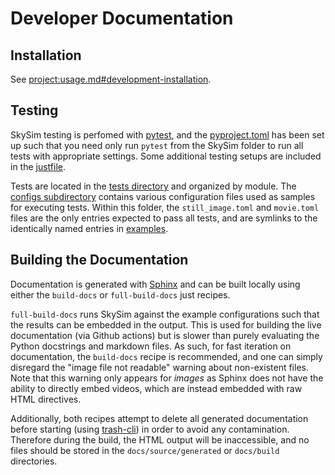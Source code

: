 # Developer Documentation

## Installation

See <project:usage.md#development-installation>.

## Testing

SkySim testing is perfomed with
[pytest](https://docs.pytest.org/en/stable/index.html), and the
[pyproject.toml](https://github.com/taiwithers/SkySim/blob/main/pyproject.toml) has been set up such that you need only run `pytest` from the
SkySim folder to run all tests with appropriate settings.
Some additional testing setups are included in the [justfile](https://github.com/taiwithers/SkySim/blob/main/justfile).

Tests are located in
the [tests directory](https://github.com/taiwithers/SkySim/tree/main/tests)
and organized by module.
The [configs subdirectory](https://github.com/taiwithers/SkySim/tree/main/tests/configs) contains various configuration files used as samples
for executing tests.
Within this folder, the `still_image.toml` and `movie.toml` files are the only
entries expected to pass all tests, and are symlinks to the identically named
entries in [examples](https://github.com/taiwithers/SkySim/tree/main/examples).

## Building the Documentation

Documentation is generated with [Sphinx](https://www.sphinx-doc.org/) and can be built locally using either the `build-docs` or
`full-build-docs` just recipes.

`full-build-docs` runs SkySim against the example configurations such that the
results can be embedded in the output. This is used for building the live
documentation (via Github actions) but is slower than purely evaluating the
Python docstrings and markdown files.
As such, for fast iteration on documentation, the `build-docs` recipe is
recommended, and one can simply disregard the "image file not readable" warning about non-existent files.
Note that this warning only appears for *images* as Sphinx does not have the
ability to directly embed videos, which are instead embedded with raw HTML directives.

Additionally, both recipes attempt to delete all generated documentation before starting (using [trash-cli](https://github.com/andreafrancia/trash-cli)) in order to avoid any
contamination.
Therefore during the build, the HTML output will be inaccessible, and no files
should be stored in the `docs/source/generated` or `docs/build` directories.
